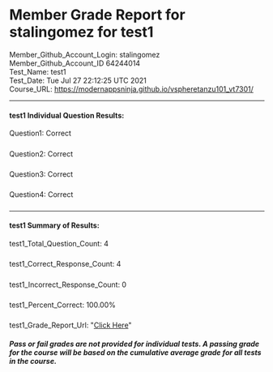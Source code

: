 # Member Grade Report for stalingomez for test1  
   
Member_Github_Account_Login: stalingomez  
Member_Github_Account_ID 64244014  
Test_Name: test1  
Test_Date: Tue Jul 27 22:12:25 UTC 2021  
Course_URL: https://modernappsninja.github.io/vspheretanzu101_vt7301/  
   
---  
#### test1 Individual Question Results:  
Question1: Correct  
#####  
Question2: Correct  
#####  
Question3: Correct  
#####  
Question4: Correct  
#####  
---  
#### test1 Summary of Results:  
test1_Total_Question_Count: 4  
#####  
test1_Correct_Response_Count: 4  
#####  
test1_Incorrect_Response_Count: 0  
#####  
test1_Percent_Correct: 100.00%  
#####  
test1_Grade_Report_Url: "[Click Here](https://github.com/modernappsninjas/stalingomez/blob/main/static/userdata/courses/vspheretanzu101_vt7301/grade_report.pr1247.test1.md)"
##### Pass or fail grades are not provided for individual tests. A passing grade for the course will be based on the cumulative average grade for all tests in the course.  
